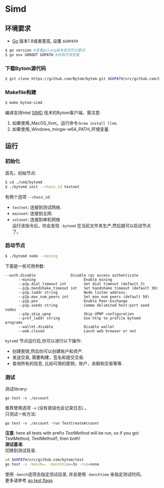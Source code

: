 # Simd

<a name="b6780d84"></a>
## 环境要求

* [Go](https://golang.org/doc/install) 版本1.8或者更高, 设置 `$GOPATH`

```bash
$ go version #查看golang版本是否符合要求
$ go env GOROOT GOPATH #获取环境变量
```

<a name="8331c475"></a>
### 下载Bytom源代码

```bash
$ git clone https://github.com/Bytom/bytom.git $GOPATH/src/github.com/bytom
```

<a name="d4ede159"></a>
### Makefile构建

```bash
$ make bytom-simd
```

编译支持Intel [SIMD](https://en.wikipedia.org/wiki/Streaming_SIMD_Extensionsl) 技术的Bytom客户端，需注意:

1. 如果使用_MacOS_llvm_  运行命令:`brew install llvm`.
1. 如果使用_Windows_mingw-w64_PATH_环境变量.

<a name="4c763bb6"></a>
## 运行

<a name="2cb472ff"></a>
### 初始化

首先，初始节点:

```bash
$ cd ./cmd/bytomd
$ ./bytomd init --chain_id testnet
```

有两个选项 `--chain_id`:

* `testnet`: 连接到测试网络.
* `mainnet`: 连接到主网.
* `solonet`: 连接到单机网络<br />运行该指令后，你会发现 `.bytomd` 在当前文件夹生产,然后就可以启动节点了。

<a name="87cdb9e3"></a>
### 启动节点

```bash
$ ./bytomd node --mining
```

下面是一些可用参数:

```
--auth.disable                Disable rpc access authenticate
      --mining                      Enable mining
      --p2p.dial_timeout int        Set dial timeout (default 3)
      --p2p.handshake_timeout int   Set handshake timeout (default 30)
      --p2p.laddr string            Node listen address.
      --p2p.max_num_peers int       Set max num peers (default 50)
      --p2p.pex                     Enable Peer-Exchange
      --p2p.seeds string            Comma delimited host:port seed nodes
      --p2p.skip_upnp               Skip UPNP configuration
      --prof_laddr string           Use http to profile bytomd programs
      --wallet.disable              Disable wallet
      --web.closed                  Lanch web browser or not
```

`bytomd` 节点运行后,你可以进行以下操作:

* 创建密钥,然后你可以创建账户和资产.
* 发送交易, 需要构建，签名和提交交易.
* 查询所有的信息, 比如可用的密钥，账户，余额和交易等等.

<a name="db06c78d"></a>
### 测试

测试library:

```
go test -v ./account
```

推荐使用选项 `-v` (没有错误也会记录日志) 。<br />只测试一些方法:

```
go test -v ./account -run TestCreateAccount
```

**注意**: here all tests with prefix _TestMethod_ will be run, so if you got TestMethod, TestMethod1, then both!<br />**测试基准**:<br />切换到测试目录.

```bash
cd $GOPATH/src/github.com/bytom/test
go test -v -bench=. -benchtime=3s -run=none
```

使用 `-bench`选项去指定测试目录, 并且使用 `-benchtime` 来指定测试时间。<br />更多请参考 [go test flags](http://golang.org/cmd/go/#hdr-Description_of_testing_flags)

